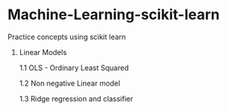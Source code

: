 # Machine-Learning-scikit-learn
Practice concepts using scikit learn

1. Linear Models
      
      1.1 OLS - Ordinary Least Squared
         
      1.2 Non negative Linear model
         
      1.3 Ridge regression and classifier



